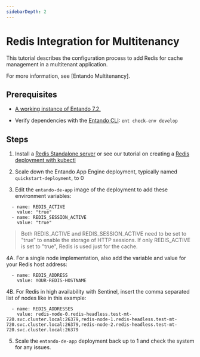 ```yaml
---
sidebarDepth: 2
---
```


# Redis Integration for Multitenancy

This tutorial describes the configuration process to add Redis for cache management in a multitenant application. 

For more information, see [Entando Multitenancy].

## Prerequisites
* [A working instance of Entando 7.2.](../../../docs/getting-started/README.md)

* Verify dependencies with the [Entando CLI](../../../docs/getting-started/entando-cli.md#check-the-environment): `ent check-env develop`

## Steps

1. Install a [Redis Standalone server](https://redis.io/docs/getting-started/installation/) or see our tutorial on creating a [Redis deployment with kubectl](https://developer.entando.com/v7.1/tutorials/consume/high-avail-tutorial.html#clustering)

2. Scale down the Entando App Engine deployment, typically named `quickstart-deployment`, to 0

3. Edit the `entando-de-app` image of the deployment to add these environment variables:  
```
  - name: REDIS_ACTIVE
    value: "true"
  - name: REDIS_SESSION_ACTIVE
    value: "true"
```
>Both REDIS_ACTIVE and REDIS_SESSION_ACTIVE need to be set to "true" to enable the storage of HTTP sessions. If only REDIS_ACTIVE is set to "true", Redis is used just for the cache.  
  
4A. For a single node implementation, also add the variable and value for your Redis host address: 

```
  - name: REDIS_ADDRESS
    value: YOUR-REDIS-HOSTNAME
```
4B. For Redis in high availability with Sentinel, insert the comma separated list of nodes like in this example:
```   
  - name: REDIS_ADDRESSES
    value: redis-node-0.redis-headless.test-mt-720.svc.cluster.local:26379,redis-node-1.redis-headless.test-mt-720.svc.cluster.local:26379,redis-node-2.redis-headless.test-mt-720.svc.cluster.local:26379
```

5. Scale the `entando-de-app` deployment back up to 1 and check the system for any issues.